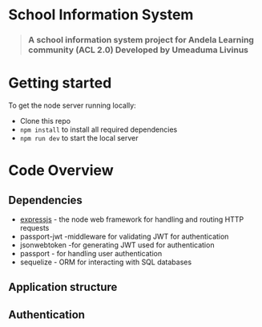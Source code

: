 # School Information System
>### A school information system project for Andela Learning community (ACL 2.0) Developed by Umeaduma Livinus

# Getting started

To get the node server running locally:
- Clone this repo
- `npm install` to install all required dependencies
- `npm run dev` to start the local server

# Code Overview
## Dependencies
- [expressjs](!https://github.com/expressjs/express) - the node web framework for handling and routing HTTP requests
- passport-jwt -middleware for validating JWT for authentication
- jsonwebtoken -for generating JWT used for authentication
- passport - for handling user authentication
- sequelize - ORM for interacting with SQL databases

## Application structure

## Authentication
